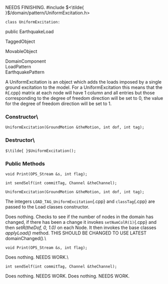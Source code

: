 NEEDS FINISHING.
#include $<\tilde{ }$/domain/pattern/UniformExcitation.h$>$



```{.cpp}
class UniformExcitation:
```
 public EarthquakeLoad


TaggedObject

MovableObject

DomainComponent\
LoadPattern\
EarthquakePattern

A UniformExcitation is an object which adds the loads imposed by a
single ground excitation to the model. For a UniformExcitation this
means that the `R`{.cpp} matrix at each node will have $1$ column and all
entries but those corresponding to the degree of freedom direction will
be set to $0$, the value for the degree of freedom direction will be set
to $1$.
### Constructor\

```{.cpp}
UniformExcitation(GroundMotion &theMotion, int dof, int tag);
```

### Destructor\

```{.cpp}
$\tilde{ }$UniformExcitation();
```

### Public Methods

```{.cpp}
void Print(OPS_Stream &s, int flag);
```



```{.cpp}
int sendSelf(int commitTag, Channel &theChannel);
```




```{.cpp}
UniformExcitation(GroundMotion &theMotion, int dof, int tag);
```

The integers `LOAD_TAG_UniformExcitation`{.cpp} and `classTag`{.cpp} are passed to
the Load classes constructor.

Does nothing.
Checks to see if the number of nodes in the domain has changed, if there
has been a change it invokes `setNumColR(1)`{.cpp} and then *setR(theDof, 0,
1.0)* on each Node. It then invokes the base classes *applyLoad()*
method. THIS SHOULD BE CHANGED TO USE LATEST domainChanged().\

```{.cpp}
void Print(OPS_Stream &s, int flag);
```


Does nothing. NEEDS WORK.\

```{.cpp}
int sendSelf(int commitTag, Channel &theChannel);
```


Does nothing. NEEDS WORK.
Does nothing. NEEDS WORK.
